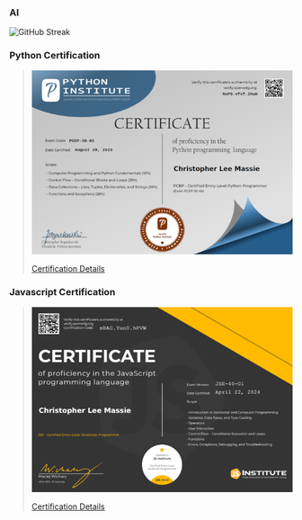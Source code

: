 ### AI

![GitHub Streak](https://github-readme-streak-stats.herokuapp.com/?user=Christopher-L-Massie&theme=dark)

### Python Certification

> ![Python Certification](certs/christopher_massie_pcep_cert_mini.png)
>
> [Certification Details](https://github.com/Christopher-L-Massie/python-certifications)

### Javascript Certification

> ![Javascript Certification](certs/christopher_massie_jse_cert_mini.png)
>
> [Certification Details](https://github.com/Christopher-L-Massie/javascript-certifications)

<!--
**Christopher-L-Massie/Christopher-L-Massie** is a ✨ _special_ ✨ repository because its `README.md` (this file) appears on your GitHub profile.

Here are some ideas to get you started:

- 🔭 I’m currently working on ...
- 🌱 I’m currently learning ...
- 👯 I’m looking to collaborate on ...
- 🤔 I’m looking for help with ...
- 💬 Ask me about ...
- 📫 How to reach me: ...
- 😄 Pronouns: ...
- ⚡ Fun fact: ...
-->

